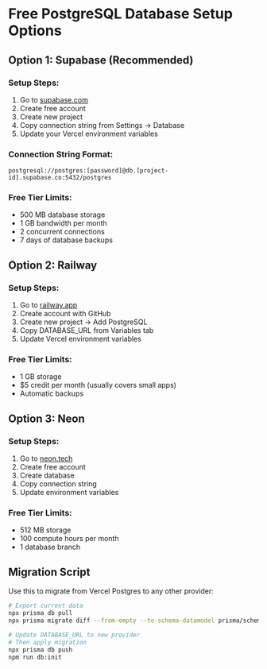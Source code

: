 # Free PostgreSQL Database Setup Options

## Option 1: Supabase (Recommended)

### Setup Steps:
1. Go to [supabase.com](https://supabase.com)
2. Create free account
3. Create new project
4. Copy connection string from Settings → Database
5. Update your Vercel environment variables

### Connection String Format:
```
postgresql://postgres:[password]@db.[project-id].supabase.co:5432/postgres
```

### Free Tier Limits:
- 500 MB database storage
- 1 GB bandwidth per month
- 2 concurrent connections
- 7 days of database backups

## Option 2: Railway

### Setup Steps:
1. Go to [railway.app](https://railway.app)
2. Create account with GitHub
3. Create new project → Add PostgreSQL
4. Copy DATABASE_URL from Variables tab
5. Update Vercel environment variables

### Free Tier Limits:
- 1 GB storage
- $5 credit per month (usually covers small apps)
- Automatic backups

## Option 3: Neon

### Setup Steps:
1. Go to [neon.tech](https://neon.tech)
2. Create free account
3. Create database
4. Copy connection string
5. Update environment variables

### Free Tier Limits:
- 512 MB storage
- 100 compute hours per month
- 1 database branch

## Migration Script

Use this to migrate from Vercel Postgres to any other provider:

```bash
# Export current data
npx prisma db pull
npx prisma migrate diff --from-empty --to-schema-datamodel prisma/schema.prisma --script > migration.sql

# Update DATABASE_URL to new provider
# Then apply migration
npx prisma db push
npm run db:init
```
